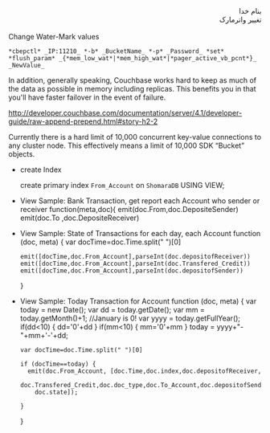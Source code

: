 <div dir="rtl">بنام خدا</div>

<div dir="rtl">تغییر واترمارک</div><br/>
Change Water-Mark values<br/>

    *cbepctl* _IP:11210_ *-b* _BucketName_ *-p* _Password_ *set* *flush_param* _{*mem_low_wat*|*mem_high_wat*|*pager_active_vb_pcnt*}_ _NewValue_

In addition, generally speaking, Couchbase works hard to keep as much of the data as possible in memory including replicas. This benefits you in that you'll have faster failover in the event of failure. 

http://developer.couchbase.com/documentation/server/4.1/developer-guide/raw-append-prepend.html#story-h2-2<br/>

Currently there is a hard limit of 10,000 concurrent key-value connections to any cluster node. This effectively means a limit of 10,000 SDK “Bucket” objects.

- create Index

    create primary index `From_Account` on `ShomaraDB` USING VIEW;
    

- View Sample: Bank Transaction, get report each Account who sender or receiver
    function(meta,doc){
      emit(doc.From,doc.DepositeSender)
      emit(doc.To  ,doc.DepositeReceiver)

- View Sample: State of Transactions for each day, each Account
    function (doc, meta) {
      var docTime=doc.Time.split(" ")[0]
          
      emit([docTime,doc.From_Account],parseInt(doc.depositofReceiver))
      emit([docTime,doc.From_Account],parseInt(doc.Transfered_Credit))
      emit([docTime,doc.From_Account],parseInt(doc.depositofSender))
    }

- View Sample: Today Transaction for Account
    function (doc, meta) {
      var today = new Date();
      var dd = today.getDate();
      var mm = today.getMonth()+1; //January is 0!
      var yyyy = today.getFullYear();
      if(dd<10) { dd='0'+dd } 
      if(mm<10) { mm='0'+mm } 
      today = yyyy+"-"+mm+'-'+dd;
        
      var docTime=doc.Time.split(" ")[0]
        
      if (docTime==today) {
        emit(doc.From_Account, [doc.Time,doc.index,doc.depositofReceiver,
          doc.Transfered_Credit,doc.doc_type,doc.To_Account,doc.depositofSender,
          doc.state]);
      
      }
    }


<div dir="rtl"></div>
<div dir="rtl"></div>
<div dir="rtl"></div>

